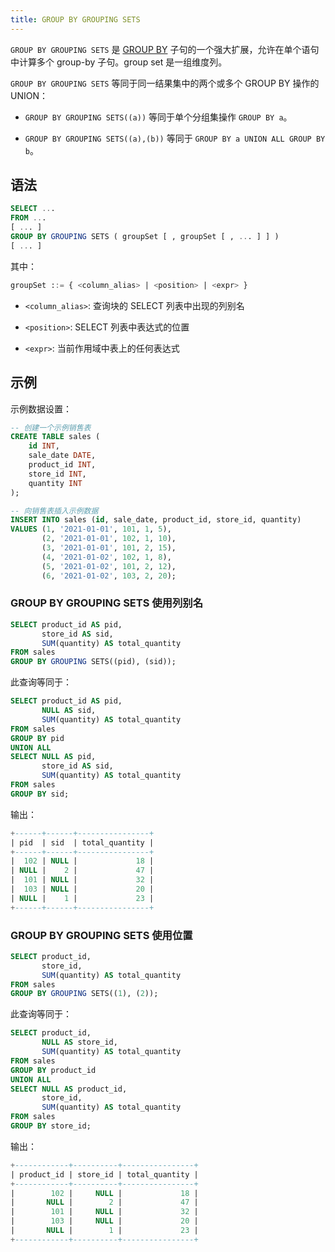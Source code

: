 ```yaml
---
title: GROUP BY GROUPING SETS
---
```


`GROUP BY GROUPING SETS` 是 [GROUP BY](index.md) 子句的一个强大扩展，允许在单个语句中计算多个 group-by 子句。group set 是一组维度列。

`GROUP BY GROUPING SETS` 等同于同一结果集中的两个或多个 GROUP BY 操作的 UNION：

- `GROUP BY GROUPING SETS((a))` 等同于单个分组集操作 `GROUP BY a`。

- `GROUP BY GROUPING SETS((a),(b))` 等同于 `GROUP BY a UNION ALL GROUP BY b`。

## 语法

```sql
SELECT ...
FROM ...
[ ... ]
GROUP BY GROUPING SETS ( groupSet [ , groupSet [ , ... ] ] )
[ ... ]
```

其中：
```sql
groupSet ::= { <column_alias> | <position> | <expr> }
```

- `<column_alias>`: 查询块的 SELECT 列表中出现的列别名

- `<position>`: SELECT 列表中表达式的位置

- `<expr>`: 当前作用域中表上的任何表达式


## 示例

示例数据设置：
```sql
-- 创建一个示例销售表
CREATE TABLE sales (
    id INT,
    sale_date DATE,
    product_id INT,
    store_id INT,
    quantity INT
);

-- 向销售表插入示例数据
INSERT INTO sales (id, sale_date, product_id, store_id, quantity)
VALUES (1, '2021-01-01', 101, 1, 5),
       (2, '2021-01-01', 102, 1, 10),
       (3, '2021-01-01', 101, 2, 15),
       (4, '2021-01-02', 102, 1, 8),
       (5, '2021-01-02', 101, 2, 12),
       (6, '2021-01-02', 103, 2, 20);
```

### GROUP BY GROUPING SETS 使用列别名

```sql
SELECT product_id AS pid,
       store_id AS sid,
       SUM(quantity) AS total_quantity
FROM sales
GROUP BY GROUPING SETS((pid), (sid));
```

此查询等同于：

```sql
SELECT product_id AS pid,
       NULL AS sid,
       SUM(quantity) AS total_quantity
FROM sales
GROUP BY pid
UNION ALL
SELECT NULL AS pid,
       store_id AS sid,
       SUM(quantity) AS total_quantity
FROM sales
GROUP BY sid;
```

输出：
```sql
+------+------+----------------+
| pid  | sid  | total_quantity |
+------+------+----------------+
|  102 | NULL |             18 |
| NULL |    2 |             47 |
|  101 | NULL |             32 |
|  103 | NULL |             20 |
| NULL |    1 |             23 |
+------+------+----------------+
```

### GROUP BY GROUPING SETS 使用位置

```sql
SELECT product_id,
       store_id,
       SUM(quantity) AS total_quantity
FROM sales
GROUP BY GROUPING SETS((1), (2));
```

此查询等同于：

```sql
SELECT product_id,
       NULL AS store_id,
       SUM(quantity) AS total_quantity
FROM sales
GROUP BY product_id
UNION ALL
SELECT NULL AS product_id,
       store_id,
       SUM(quantity) AS total_quantity
FROM sales
GROUP BY store_id;
```

输出：
```sql
+------------+----------+----------------+
| product_id | store_id | total_quantity |
+------------+----------+----------------+
|        102 |     NULL |             18 |
|       NULL |        2 |             47 |
|        101 |     NULL |             32 |
|        103 |     NULL |             20 |
|       NULL |        1 |             23 |
+------------+----------+----------------+
```